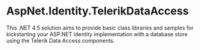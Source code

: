AspNet.Identity.TelerikDataAccess
=================================

This .NET 4.5 solution aims to provide basic class libraries and samples for kickstarting your ASP.NET Identity implementation with a database store using the Telerik Data Access components.
